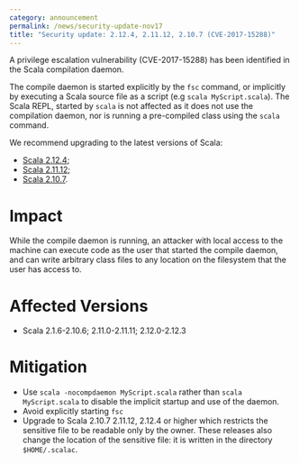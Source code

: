 ```yaml
---
category: announcement
permalink: /news/security-update-nov17
title: "Security update: 2.12.4, 2.11.12, 2.10.7 (CVE-2017-15288)"
---
```


A privilege escalation vulnerability (CVE-2017-15288) has been identified in the Scala compilation daemon.

The compile daemon is started explicitly by the `fsc` command, or implicitly by executing
a Scala source file as a script (e.g `scala MyScript.scala`). The Scala REPL, started by `scala` is not affected as it does not use the compilation daemon, nor is running a pre-compiled class using the `scala` command.

We recommend upgrading to the latest versions of Scala:
  - [Scala 2.12.4](https://github.com/scala/scala/releases/tag/v2.12.4);
  - [Scala 2.11.12](https://github.com/scala/scala/releases/tag/v2.11.12);
  - [Scala 2.10.7](https://github.com/scala/scala/releases/tag/v2.10.7).

# Impact

While the compile daemon is running, an attacker with local access to the machine can
execute code as the user that started the compile daemon, and can write arbitrary
class files to any location on the filesystem that the user has access to.

# Affected Versions

  - Scala 2.1.6-2.10.6; 2.11.0-2.11.11; 2.12.0-2.12.3

# Mitigation

  - Use `scala -nocompdaemon MyScript.scala` rather than `scala MyScript.scala` to
    disable the implicit startup and use of the daemon. 
  - Avoid explicitly starting `fsc` 
  - Upgrade to Scala 2.10.7 2.11.12, 2.12.4 or higher which restricts the sensitive file to be
    readable only by the owner. These releases also change the location of the sensitive
    file: it is written in the directory `$HOME/.scalac`.